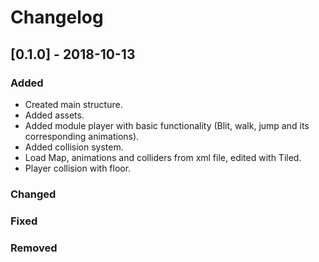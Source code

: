 # Changelog

## [0.1.0] - 2018-10-13
### Added

- Created main structure.
- Added assets.
- Added module player with basic functionality (Blit, walk, jump and its corresponding animations).
- Added collision system.
- Load Map, animations and colliders from xml file, edited with Tiled.
- Player collision with floor.

### Changed

### Fixed

### Removed
